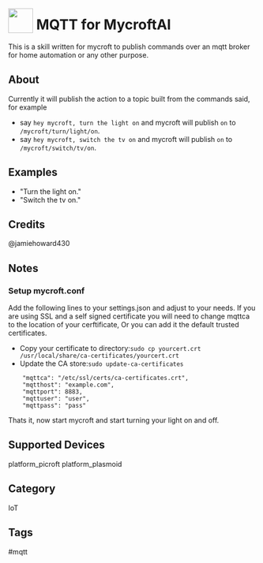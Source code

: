 # <img src='https://raw.githack.com/FortAwesome/Font-Awesome/master/svgs/solid/robot.svg' card_color='#40DBB0' width='50' height='50' style='vertical-align:bottom'/> MQTT for MycroftAI
This is a skill written for mycroft to publish commands over an mqtt broker for home automation or any other purpose.

## About
Currently it will publish the action to a topic built from the commands said, for example
- say `hey mycroft, turn the light on` and mycroft will publish `on` to `/mycroft/turn/light/on`.
- say `hey mycroft, switch the tv on` and mycroft will publish `on` to `/mycroft/switch/tv/on`.

## Examples
* "Turn the light on."
* "Switch the tv on."

## Credits
@jamiehoward430

## Notes
### Setup mycroft.conf
Add the following lines to your settings.json and adjust to your needs.
If you are using SSL and a self signed certificate you will need to change mqttca to the location of your cerftificate,
Or you can add it the default trusted certificates.

- Copy your certificate to directory:```sudo cp yourcert.crt /usr/local/share/ca-certificates/yourcert.crt```
- Update the CA store:```sudo update-ca-certificates```

```
    "mqttca": "/etc/ssl/certs/ca-certificates.crt",
    "mqtthost": "example.com",
    "mqttport": 8883,
    "mqttuser": "user",
    "mqttpass": "pass"
```
Thats it, now start mycroft and start turning your light on and off.

## Supported Devices
platform_picroft platform_plasmoid 

## Category
IoT

## Tags
#mqtt

